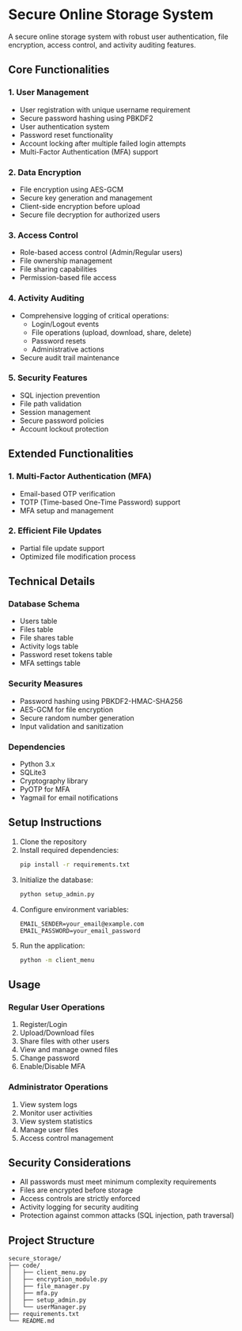 # Secure Online Storage System

A secure online storage system with robust user authentication, file encryption, access control, and activity auditing features.

## Core Functionalities

### 1. User Management
- User registration with unique username requirement
- Secure password hashing using PBKDF2
- User authentication system
- Password reset functionality
- Account locking after multiple failed login attempts
- Multi-Factor Authentication (MFA) support

### 2. Data Encryption
- File encryption using AES-GCM
- Secure key generation and management
- Client-side encryption before upload
- Secure file decryption for authorized users

### 3. Access Control
- Role-based access control (Admin/Regular users)
- File ownership management
- File sharing capabilities
- Permission-based file access

### 4. Activity Auditing
- Comprehensive logging of critical operations:
  - Login/Logout events
  - File operations (upload, download, share, delete)
  - Password resets
  - Administrative actions
- Secure audit trail maintenance

### 5. Security Features
- SQL injection prevention
- File path validation
- Session management
- Secure password policies
- Account lockout protection

## Extended Functionalities

### 1. Multi-Factor Authentication (MFA)
- Email-based OTP verification
- TOTP (Time-based One-Time Password) support
- MFA setup and management

### 2. Efficient File Updates
- Partial file update support
- Optimized file modification process

## Technical Details

### Database Schema
- Users table
- Files table
- File shares table
- Activity logs table
- Password reset tokens table
- MFA settings table

### Security Measures
- Password hashing using PBKDF2-HMAC-SHA256
- AES-GCM for file encryption
- Secure random number generation
- Input validation and sanitization

### Dependencies
- Python 3.x
- SQLite3
- Cryptography library
- PyOTP for MFA
- Yagmail for email notifications

## Setup Instructions

1. Clone the repository
2. Install required dependencies:
   ```bash
   pip install -r requirements.txt
   ```
3. Initialize the database:
   ```bash
   python setup_admin.py
   ```
4. Configure environment variables:
   ```
   EMAIL_SENDER=your_email@example.com
   EMAIL_PASSWORD=your_email_password
   ```
5. Run the application:
   ```bash
   python -m client_menu
   ```

## Usage

### Regular User Operations
1. Register/Login
2. Upload/Download files
3. Share files with other users
4. View and manage owned files
5. Change password
6. Enable/Disable MFA

### Administrator Operations
1. View system logs
2. Monitor user activities
3. View system statistics
4. Manage user files
5. Access control management

## Security Considerations
- All passwords must meet minimum complexity requirements
- Files are encrypted before storage
- Access controls are strictly enforced
- Activity logging for security auditing
- Protection against common attacks (SQL injection, path traversal)

## Project Structure
```
secure_storage/
├── code/
│   ├── client_menu.py
│   ├── encryption_module.py
│   ├── file_manager.py
│   ├── mfa.py
│   ├── setup_admin.py
│   └── userManager.py
├── requirements.txt
└── README.md
```
